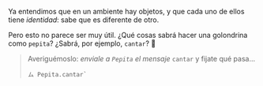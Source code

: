 Ya entendimos que en un ambiente hay objetos, y que cada uno de ellos tiene _identidad_: sabe que es diferente de otro. 

Pero esto no parece ser muy útil. ¿Qué cosas sabrá hacer una golondrina como `pepita`? ¿Sabrá, por ejemplo, `cantar`? :microphone:

> Averiguémoslo: _enviale a `Pepita` el mensaje_ `cantar` y fijate qué pasa...
> 
> ```
> ム Pepita.cantar`
> ```